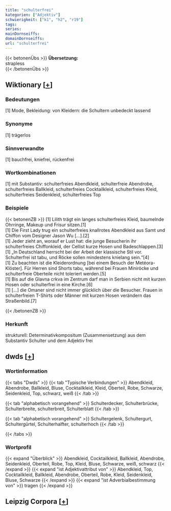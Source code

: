 ```yaml
---
title: "schulterfrei"
kategorien: ["Adjektiv"]
schwierigkeit: ["k1", "h2", "r19"]
tags:
series:
mainDornseiffs:
domainDornseiffs:
url: "schulterfrei"
---
```


{{< betonenÜbs >}}
**Übersetzung:**  
strapless  
{{< /betonenÜbs >}}

## Wiktionary [[+](https://de.wiktionary.org/wiki/schulterfrei)]

### Bedeutungen
[1] Mode, Bekleidung: von Kleidern: die Schultern unbedeckt lassend  

### Synonyme
[1] trägerlos  

### Sinnverwandte
[1] bauchfrei, kniefrei, rückenfrei  

### Wortkombinationen
[1] mit Substantiv: schulterfreies Abendkleid, schulterfreie Abendrobe, schulterfreies Ballkleid, schulterfreies Cocktailkleid, schulterfreies Kleid, schulterfreies Seidenkleid, schulterfreies Top  

### Beispiele
{{< betonenZB >}}
[1] Lilith trägt ein langes schulterfreies Kleid, baumelnde Ohrringe, Makeup und Frisur sitzen.[1]  
[1] Die First Lady trug ein schulterfreies knallrotes Abendkleid aus Samt und Chiffon vom Designer Jason Wu […].[2]  
[1] Jeder zieht an, worauf er Lust hat: die junge Besucherin ihr schulterfreies Chiffonkleid, der Cellist kurze Hosen und Badeschlappen.[3]  
[1] „In Deutschland herrscht bei der Arbeit der klassische Stil vor. Schulterfrei ist tabu, und Röcke sollen mindestens knielang sein.“[4]  
[1] Zu beachten ist die Kleiderordnung [bei einem Besuch der Metéora-Klöster]. Für Herren sind Shorts tabu, während bei Frauen Miniröcke und schulterfreie Oberteile nicht toleriert werden.[5]  
[1] Bis auf die Glavna crkva im Zentrum darf man in Serbien nicht mit kurzen Hosen oder schulterfrei in eine Kirche.[6]  
[1] […] die Omaner sind nicht immer glücklich über die Besucher. Frauen in schulterfreien T-Shirts oder Männer mit kurzen Hosen verändern das Straßenbild.[7]  

{{< /betonenZB >}}
### Herkunft
strukturell: Determinativkompositum (Zusammensetzung) aus dem Substantiv Schulter und dem Adjektiv frei  



## dwds [[+](https://www.dwds.de/wb/schulterfrei)]

### Wortinformation
{{< tabs "Dwds" >}}
{{< tab "Typische Verbindungen" >}}
Abendkleid, Abendrobe, Ballkleid, Bluse, Cocktailkleid, Kleid, Oberteil, Robe, Schwarze, Seidenkleid, Top, schwarz, weiß
{{< /tab >}}

{{< tab "alphabetisch vorangehend" >}}
Schulterdecker, Schulterbrücke, Schulterbreite, schulterbreit, Schulterblatt
{{< /tab >}}

{{< tab "alphabetisch vorangehend" >}}
Schultergelenk, Schultergurt, Schultergürtel, Schulterhalfter, schulterhoch
{{< /tab >}}

{{< /tabs >}}

### Wortprofil
{{< expand "Überblick" >}} Abendkleid, Cocktailkleid, Ballkleid, Abendrobe, Seidenkleid, Oberteil, Robe, Top, Kleid, Bluse, Schwarze, weiß, schwarz {{< /expand >}}
{{< expand "ist Adjektivattribut von" >}} Abendkleid, Top, Cocktailkleid, Ballkleid, Abendrobe, Oberteil, Robe, Kleid, Seidenkleid, Bluse, Schwarze {{< /expand >}}
{{< expand "ist Adverbialbestimmung von" >}} tragen {{< /expand >}}

## Leipzig Corpora [[+](https://corpora.uni-leipzig.de/en/res?word=schulterfrei&corpusId=deu_newscrawl-public_2018)]

